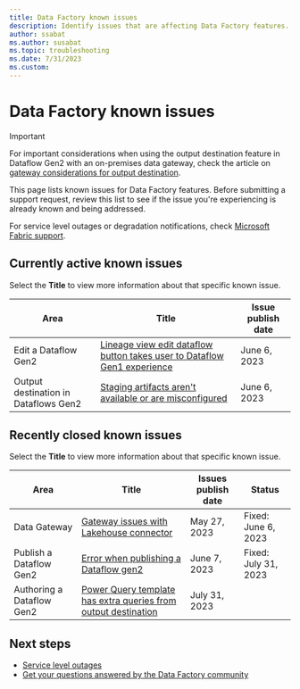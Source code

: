 ```yaml
---
title: Data Factory known issues
description: Identify issues that are affecting Data Factory features. 
author: ssabat
ms.author: susabat
ms.topic: troubleshooting    
ms.date: 7/31/2023
ms.custom:  
---
```


# Data Factory known issues

>[!IMPORTANT]
> For important considerations when using the output destination feature in Dataflow Gen2 with an on-premises data gateway, check the article on [gateway considerations for output destination](gateway-considerations-output-destinations.md).

This page lists known issues for Data Factory features. Before submitting a support request, review this list to see if the issue you're experiencing is already known and being addressed.

For service level outages or degradation notifications, check [Microsoft Fabric support](https://support.fabric.microsoft.com/).  

## Currently active known issues

Select the **Title** to view more information about that specific known issue.

|    Area                              |  Title  |  Issue publish date |  
|------------------------------------|---------|---------------------|
|  Edit a Dataflow Gen2                  |  [Lineage view edit dataflow button takes user to Dataflow Gen1 experience](known-issue-lineage-view-edit.md)    |   June 6, 2023    |
|  Output destination in Dataflows Gen2               |  [Staging artifacts aren't available or are misconfigured](known-issue-staging-artifact.md)    |   June 6, 2023    |


## Recently closed known issues

Select the **Title** to view more information about that specific known issue.

| Area                              |  Title           |  Issues publish date |  Status  |
|------------------------------------|------------------|---------------------|-----------|
|Data Gateway            |  [Gateway issues with Lakehouse connector](known-issue-gateway.md)   |  May 27, 2023   |  Fixed: June 6, 2023  |
|Publish a Dataflow Gen2| [Error when publishing a Dataflow gen2](known-issue-publish-dataflow.md) | June 7, 2023| Fixed: July 31, 2023|
|  Authoring a Dataflow Gen2                  |  [Power Query template has extra queries from output destination](known-issue-template.md)    |   July 31, 2023    |

## Next steps

- [Service level outages](https://support.fabric.microsoft.com)
- [Get your questions answered by the Data Factory community](https://community.fabric.microsoft.com/t5/Data-Factory-preview-Community/ct-p/datafactory)
